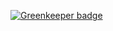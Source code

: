 

[![Greenkeeper badge](https://badges.greenkeeper.io/anoff/node-ci-dummy.svg)](https://greenkeeper.io/)